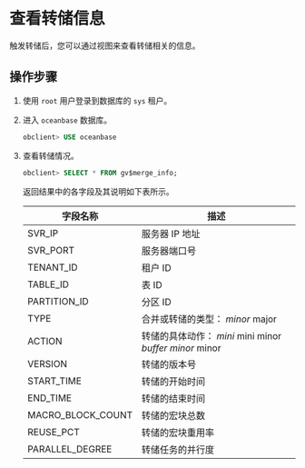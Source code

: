 # 查看转储信息

触发转储后，您可以通过视图来查看转储相关的信息。

## 操作步骤

1. 使用 `root` 用户登录到数据库的 `sys` 租户。

2. 进入 `oceanbase` 数据库。

   ```sql
   obclient> USE oceanbase
   ```

3. 查看转储情况。

   ```sql
   obclient> SELECT * FROM gv$merge_info;
   ```

   返回结果中的各字段及其说明如下表所示。

   |       字段名称        |                                                                                                                描述                                                                                                                 |
   |-------------------|-----------------------------------------------------------------------------------------------------------------------------------------------------------------------------------------------------------------------------------|
   | SVR_IP            | 服务器 IP 地址                                                                                                                                                                                                                         |
   | SVR_PORT          | 服务器端口号                                                                                                                                                                                                                            |
   | TENANT_ID         | 租户 ID                                                                                                                                                                                                                             |
   | TABLE_ID          | 表 ID                                                                                                                                                                                                                              |
   | PARTITION_ID      | 分区 ID                                                                                                                                                                                                                             |
   | TYPE              | 合并或转储的类型： *minor* major                                                                                                    |
   | ACTION            | 转储的具体动作： *mini* mini minor   *buffer minor* minor    |
   | VERSION           | 转储的版本号                                                                                                                                                                                                                            |
   | START_TIME        | 转储的开始时间                                                                                                                                                                                                                           |
   | END_TIME          | 转储的结束时间                                                                                                                                                                                                                           |
   | MACRO_BLOCK_COUNT | 转储的宏块总数                                                                                                                                                                                                                           |
   | REUSE_PCT         | 转储的宏块重用率                                                                                                                                                                                                                          |
   | PARALLEL_DEGREE   | 转储任务的并行度                                                                                                                                                                                                                          |
